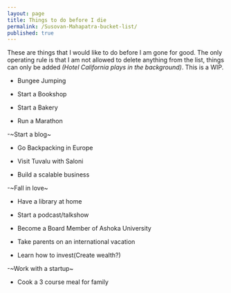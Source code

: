 ```yaml
---
layout: page
title: Things to do before I die
permalink: /Susovan-Mahapatra-bucket-list/
published: true
---
```

These are things that I would like to do before I am gone for good. The only operating rule is that I am not allowed to delete anything from the list, things can only be added _(Hotel California plays in the background)_. This is a WIP.

- Bungee Jumping

- Start a Bookshop 

- Start a Bakery

- Run a Marathon

-~Start a blog~

- Go Backpacking in Europe 

- Visit Tuvalu with Saloni

- Build a scalable business

-~Fall in love~

- Have a library at home

- Start a podcast/talkshow

- Become a Board Member of Ashoka University

- Take parents on an international vacation 

- Learn how to invest(Create wealth?)

-~Work with a startup~

- Cook a 3 course meal for family
